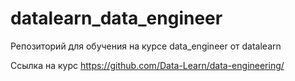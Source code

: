 # datalearn_data_engineer

Репозиторий для обучения на курсе data_engineer от datalearn 

Ссылка на курс https://github.com/Data-Learn/data-engineering/
